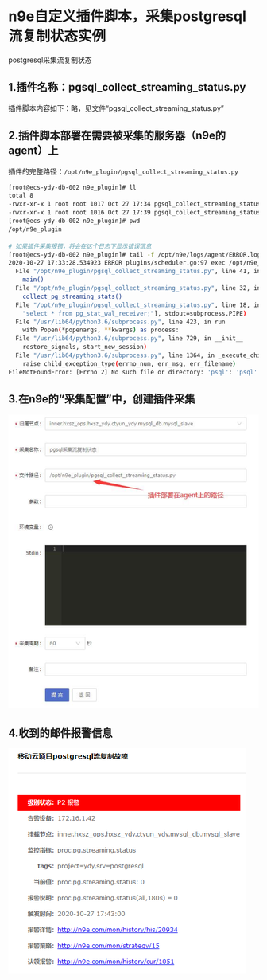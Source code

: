 # n9e自定义插件脚本，采集postgresql流复制状态实例

postgresql采集流复制状态

## 1.插件名称：pgsql_collect_streaming_status.py

插件脚本内容如下：略，见文件“pgsql_collect_streaming_status.py”

## 2.插件脚本部署在需要被采集的服务器（n9e的agent）上

插件的完整路径：`/opt/n9e_plugin/pgsql_collect_streaming_status.py`

```bash
[root@ecs-ydy-db-002 n9e_plugin]# ll
total 8
-rwxr-xr-x 1 root root 1017 Oct 27 17:34 pgsql_collect_streaming_status.py
-rwxr-xr-x 1 root root 1016 Oct 27 17:39 pgsql_collect_streaming_status_test.py
[root@ecs-ydy-db-002 n9e_plugin]# pwd
/opt/n9e_plugin

# 如果插件采集报错，将会在这个日志下显示错误信息
[root@ecs-ydy-db-002 n9e_plugin]# tail -f /opt/n9e/logs/agent/ERROR.log
2020-10-27 17:33:28.534923 ERROR plugins/scheduler.go:97 exec /opt/n9e_plugin/pgsql_collect_streaming_status.py fail: Traceback (most recent call last):
  File "/opt/n9e_plugin/pgsql_collect_streaming_status.py", line 41, in <module>
    main()
  File "/opt/n9e_plugin/pgsql_collect_streaming_status.py", line 32, in main
    collect_pg_streaming_stats()
  File "/opt/n9e_plugin/pgsql_collect_streaming_status.py", line 18, in collect_pg_streaming_stats
    "select * from pg_stat_wal_receiver;"], stdout=subprocess.PIPE)
  File "/usr/lib64/python3.6/subprocess.py", line 423, in run
    with Popen(*popenargs, **kwargs) as process:
  File "/usr/lib64/python3.6/subprocess.py", line 729, in __init__
    restore_signals, start_new_session)
  File "/usr/lib64/python3.6/subprocess.py", line 1364, in _execute_child
    raise child_exception_type(errno_num, err_msg, err_filename)
FileNotFoundError: [Errno 2] No such file or directory: 'psql': 'psql'
```

## 3.在n9e的“采集配置”中，创建插件采集

![](https://github.com/kongzi68/pgsql_collect_streaming_status/blob/main/%E6%8F%92%E4%BB%B6%E9%87%87%E9%9B%86%E9%85%8D%E7%BD%AE.jpg)

## 4.收到的邮件报警信息

![](https://github.com/kongzi68/pgsql_collect_streaming_status/blob/main/874afc35-f385-40a3-b154-68d6097de09d.png)
